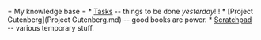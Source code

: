 = My knowledge base =
    * [Tasks](Tasks.md) -- things to be done _yesterday_!!!
    * [Project Gutenberg](Project Gutenberg.md) -- good books are power.
    * [Scratchpad](Scratchpad.md) -- various temporary stuff.
